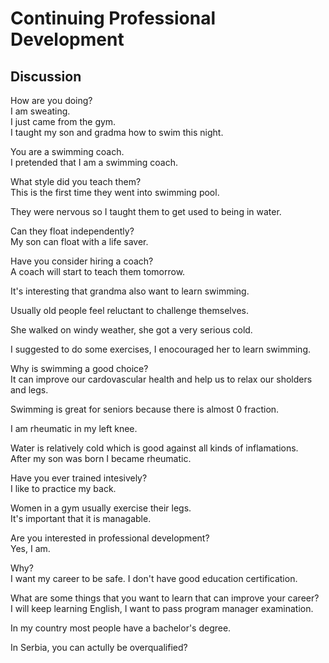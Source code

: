 # Continuing Professional Development
## Discussion
How are you doing?  
I am sweating.  
I just came from the gym.  
I taught my son and gradma how to swim this night.  

You are a swimming coach.  
I pretended that I am a swimming coach.  

What style did you teach them?  
This is the first time they went into swimming pool.  

They were nervous so I taught them to get used to being in water.   

Can they float independently?  
My son can float with a life saver.  

Have you consider hiring a coach?  
A coach will start to teach them tomorrow.  

It's interesting that grandma also want to learn swimming.  

Usually old people feel reluctant to challenge themselves.  

She walked on windy weather, she got a very serious cold.  

I suggested to do some exercises, I enocouraged her to learn swimming.  

Why is swimming a good choice?  
It can improve our cardovascular health and help us to relax our sholders and legs.    

Swimming is great for seniors because there is almost 0 fraction.  

I am rheumatic in my left knee.  

Water is relatively cold which is good against all kinds of inflamations.  
After my son was born I became rheumatic.  

Have you ever trained intesively?  
I like to practice my back.  

Women in a gym usually exercise their legs.  
It's important that it is managable.  

Are you interested in professional development?  
Yes, I am.  

Why?  
I want my career to be safe. I don't have good education certification.  

What are some things that you want to learn that can improve your career?  
I will keep learning English, I want to pass program manager examination.  

In my country most people have a bachelor's degree.  

In Serbia, you can actully be overqualified?  



